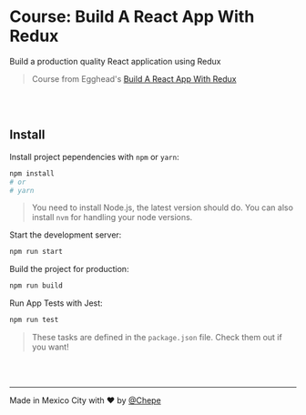 # Course: Build A React App With Redux

Build a production quality React application using Redux

> Course from Egghead's [Build A React App With Redux](https://egghead.io/courses/build-a-react-app-with-redux)

<br><br>

## Install

Install project pependencies with `npm` or `yarn`:

```sh
npm install
# or
# yarn
```

> You need to install Node.js, the latest version should do. You can also install `nvm` for handling your node versions.

Start the development server:

```sh
npm run start
```

Build the project for production:

```sh
npm run build
```

Run App Tests with Jest:

```sh
npm run test
```

> These tasks are defined in the `package.json` file. Check them out if you want!

<br><br>

---

Made in Mexico City with ❤️ by [@Chepe](https://twitter.com/Chepe)
